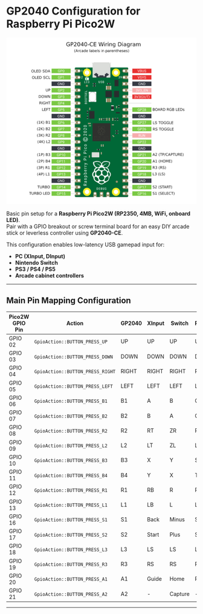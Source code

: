 # GP2040 Configuration for Raspberry Pi Pico2W

![Pin Mapping](IMG_0717.png)

Basic pin setup for a **Raspberry Pi Pico2W (RP2350, 4MB, WiFi, onboard LED)**.  
Pair with a GPIO breakout or screw terminal board for an easy DIY arcade stick or leverless controller using **GP2040-CE**.

This configuration enables low-latency USB gamepad input for:
- **PC (XInput, DInput)**
- **Nintendo Switch**
- **PS3 / PS4 / PS5**
- **Arcade cabinet controllers**

---

## Main Pin Mapping Configuration

| Pico2W GPIO Pin | Action                           | GP2040 | XInput | Switch | PS3/4/5 | DInput | Arcade |
|-----------------|----------------------------------|--------|--------|--------|---------|--------|--------|
| GPIO 02         | `GpioAction::BUTTON_PRESS_UP`   | UP     | UP     | UP     | UP      | UP     | UP     |
| GPIO 03         | `GpioAction::BUTTON_PRESS_DOWN` | DOWN   | DOWN   | DOWN   | DOWN    | DOWN   | DOWN   |
| GPIO 04         | `GpioAction::BUTTON_PRESS_RIGHT`| RIGHT  | RIGHT  | RIGHT  | RIGHT   | RIGHT  | RIGHT  |
| GPIO 05         | `GpioAction::BUTTON_PRESS_LEFT` | LEFT   | LEFT   | LEFT   | LEFT    | LEFT   | LEFT   |
| GPIO 06         | `GpioAction::BUTTON_PRESS_B1`   | B1     | A      | B      | Cross   | 2      | K1     |
| GPIO 07         | `GpioAction::BUTTON_PRESS_B2`   | B2     | B      | A      | Circle  | 3      | K2     |
| GPIO 08         | `GpioAction::BUTTON_PRESS_R2`   | R2     | RT     | ZR     | R2      | 8      | K3     |
| GPIO 09         | `GpioAction::BUTTON_PRESS_L2`   | L2     | LT     | ZL     | L2      | 7      | K4     |
| GPIO 10         | `GpioAction::BUTTON_PRESS_B3`   | B3     | X      | Y      | Square  | 1      | P1     |
| GPIO 11         | `GpioAction::BUTTON_PRESS_B4`   | B4     | Y      | X      | Triangle| 4      | P2     |
| GPIO 12         | `GpioAction::BUTTON_PRESS_R1`   | R1     | RB     | R      | R1      | 6      | P3     |
| GPIO 13         | `GpioAction::BUTTON_PRESS_L1`   | L1     | LB     | L      | L1      | 5      | P4     |
| GPIO 16         | `GpioAction::BUTTON_PRESS_S1`   | S1     | Back   | Minus  | Select  | 9      | Coin   |
| GPIO 17         | `GpioAction::BUTTON_PRESS_S2`   | S2     | Start  | Plus   | Start   | 10     | Start  |
| GPIO 18         | `GpioAction::BUTTON_PRESS_L3`   | L3     | LS     | LS     | L3      | 11     | LS     |
| GPIO 19         | `GpioAction::BUTTON_PRESS_R3`   | R3     | RS     | RS     | R3      | 12     | RS     |
| GPIO 20         | `GpioAction::BUTTON_PRESS_A1`   | A1     | Guide  | Home   | PS      | 13     | -      |
| GPIO 21         | `GpioAction::BUTTON_PRESS_A2`   | A2     | -      | Capture| -       | 14     | -      |

---
